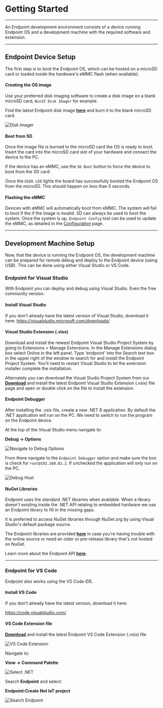 # Getting Started

---

An Endpoint development environment consists of a device running Endpoint OS and a development machine with the required software and extension. 

---

 ## Endpoint Device Setup

 The first step is to boot the Endpoint OS, which can be hosted on a microSD card or loaded inside the hardware's eMMC flash (when available). 

 #### Creating the OS image

 Use your preferred disk imaging software to create a disk image on a blank microSD card, `Win32 Disk Imager` for example.

 Find the latest Endpoint disk image [**here**](downloads.md) and burn it to the blank microSD card. 

 ![Disk Imager](images/create-sd-image.png)

 #### Boot from SD

 Once the image file is burned to the microSD card the OS is ready to boot. Insert the card into the microSD card slot of your hardware and connect the device to the PC.

 If the device has an eMMC, use the `SD Boot` button to force the device to boot from the SD card.

Once the `USER LED` lights the board has successfully booted the Endpoint OS from the microSD. This should happen on less than 5 seconds.

#### Flashing the eMMC
Devices with eMMC will automatically boot from eMMC. The system will fail to boot if the if the image is invalid. SD can always be used to boot the system. Once the system is up, `Endpoint Config` tool can be used to update the eMMC, as detailed in the [Configuration](configuration.md) page.

 ---
## Development Machine Setup

 Now, that the device is running the Endpoint OS, the development machine can be prepared for remote debug and deploy to the Endpoint device (using USB). This can be done using either Visual Studio or VS Code.

 ### Endpoint for Visual Studio
 With Endpoint you can deploy and debug using Visual Studio. Even the free community version. 

 #### Install Visual Studio
 If you don't already have the latest version of Visual Studio, download it here:
 https://visualstudio.microsoft.com/downloads/

 #### Visual Studio Extension (.visx)

 Download and install the newest Endpoint Visual Studio Project System by going to Extensions > Manage Extensions. In the Manage Extensions dialog box select Online in the left panel. Type 'endpoint' into the Search text box in the upper right of the window to search for and install the Endpoint Project System. You'll need to restart Visual Studio to let the extension installer complete the installation.

Alternately you can download the Visual Studio Project System from our  [**Download**](downloads.md) and install the latest Endpoint Visual Studio Extension (.vsix) file page and open or double click on the file to install the extension.

 #### Endpoint Debugger

 After installing the .vsix file, create a new .NET 8 application. By default the .NET application will run on the PC. We need to switch to run the program on the Endpoint device. 

 At the top of the Visual Studio menu navigate to:

 **Debug -> Options**

 ![Navigate to Debug Options](images/debug-options.png)

 From there navigate to the `Endpoint Debugger` option and make sure the box is check for `root@192.168.82.2`. If unchecked the application will only run on the PC. 

  ![Debug Host](images/debug-host.png)

 #### NuGet Libraries

 Endpoint uses the standard .NET libraries when available. When a library doesn't existing inside the .NET API relating to embedded hardware we use an Endpoint library to fill in the missing gaps. 
 
 It is preferred to access NuGet libraries through NuGet.org by using Visual Studio's default package source. 

 The Endpoint libraries are provided [**here**](downloads.md) in case you're having trouble with the online source or need an older or pre-release library that's not hosted on NuGet.

 Learn more about the Endpoint API [**here**](api/intro.md). 

 ---

 ### Endpoint for VS Code

 Endpoint also works using the VS Code IDE. 
 

 #### Install VS Code
 
 If you don't already have the latest version, download it here:

 https://code.visualstudio.com/

 #### VS Code Extension file 

 [**Download**](downloads.md) and install the latest Endpoint VS Code Extension (.vsix) file

 ![VS Code Extension](images/vscode-extension.png)

 Navigate to:
 
 **View -> Command Palette**

 ![Select .NET](images/select-dotnet.png)

 Search **Endpoint** and select:
 
 **Endpoint:Create Net IoT project** 

  ![Search Endpoint](images/search-endpoint.png)
